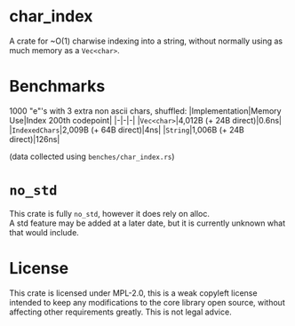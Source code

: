 # char\_index
A crate for ~O(1) charwise indexing into a string, without normally using as much memory as a `Vec<char>`.

# Benchmarks
1000 "e"'s with 3 extra non ascii chars, shuffled:
|Implementation|Memory Use|Index 200th codepoint|
|-|-|-|
|`Vec<char>`|4,012B (+ 24B direct)|0.6ns|
|`IndexedChars`|2,009B (+ 64B direct)|4ns|
|`String`|1,006B (+ 24B direct)|126ns|  

(data collected using `benches/char_index.rs`)

# `no_std`
This crate is fully `no_std`, however it does rely on alloc.  
A std feature may be added at a later date, but it is currently unknown what that would include.

# License
This crate is licensed under MPL-2.0, this is a weak copyleft license intended to keep any modifications 
to the core library open source, without affecting other requirements greatly. This is not legal advice.
